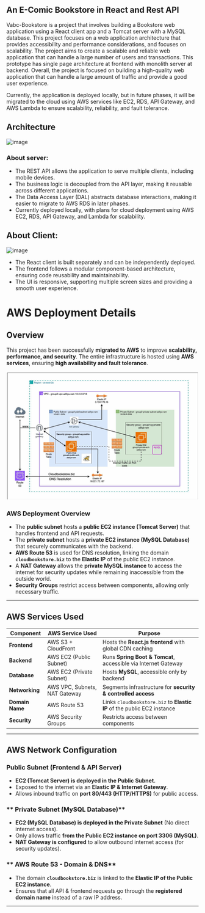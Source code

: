 ## An E-Comic Bookstore in React and Rest API
Vabc-Bookstore is a project that involves building a Bookstore web application using a React client app and a Tomcat server with a MySQL database. This project focuses on  a web application architecture that provides accessibility and performance considerations, and focuses on scalability. The project aims to create a scalable and reliable web application that can handle a large number of users and transactions. This prototype has single page architecture at frontend with monolith server at backend. Overall, the project is focused on building a high-quality web application that can handle a large amount of traffic and provide a good user experience.

Currently, the application is deployed locally, but in future phases, it will be migrated to the cloud using AWS services like EC2, RDS, API Gateway, and AWS Lambda to ensure scalability, reliability, and fault tolerance.

## Architecture
![image](https://github.com/sm5190/PaperTown-Book-store/assets/53345331/f9300e75-1607-4f82-9740-14ca90cb6307)
### About server:
* The REST API allows the application to serve multiple clients, including mobile devices.
* The business logic is decoupled from the API layer, making it reusable across different applications.
* The Data Access Layer (DAL) abstracts database interactions, making it easier to migrate to AWS RDS in later phases.
* Currently deployed locally, with plans for cloud deployment using AWS EC2, RDS, API Gateway, and Lambda for scalability.
## About Client:
![image](https://github.com/sm5190/PaperTown-Book-store/assets/53345331/7b1661dd-39fc-414a-b504-06ffdfee7259)
* The React client is built separately and can be independently deployed.
* The frontend follows a modular component-based architecture, ensuring code reusability and maintainability.
* The UI is responsive, supporting multiple screen sizes and providing a smooth user experience.



# AWS Deployment Details  

## Overview 
This project has been successfully **migrated to AWS** to improve **scalability, performance, and security**. The entire infrastructure is hosted using **AWS services**, ensuring **high availability and fault tolerance**.  

![image](https://github.com/adijad/Vabc-Bookstore/blob/main/Cloud_Architecture.png)

### AWS Deployment Overview  
- The **public subnet** hosts a **public EC2 instance (Tomcat Server)** that handles frontend and API requests.  
- The **private subnet** hosts a **private EC2 instance (MySQL Database)** that securely communicates with the backend.  
- **AWS Route 53** is used for DNS resolution, linking the domain **`cloudbookstore.biz`** to the **Elastic IP** of the public EC2 instance.  
- A **NAT Gateway** allows the **private MySQL instance** to access the internet for security updates while remaining inaccessible from the outside world.  
- **Security Groups** restrict access between components, allowing only necessary traffic.  

---

## AWS Services Used
| **Component**      | **AWS Service Used** | **Purpose** |
|--------------------|---------------------|-------------|
| **Frontend**      | AWS S3 + CloudFront  | Hosts the **React.js frontend** with global CDN caching |
| **Backend**       | AWS EC2 (Public Subnet) | Runs **Spring Boot & Tomcat**, accessible via Internet Gateway |
| **Database**      | AWS EC2 (Private Subnet) | Hosts **MySQL**, accessible only by backend |
| **Networking**    | AWS VPC, Subnets, NAT Gateway | Segments infrastructure for **security & controlled access** |
| **Domain Name**   | AWS Route 53         | Links `cloudbookstore.biz` to **Elastic IP** of the public EC2 instance |
| **Security**      | AWS Security Groups  | Restricts access between components |

---

## AWS Network Configuration 

### Public Subnet (Frontend & API Server)
- **EC2 (Tomcat Server) is deployed in the Public Subnet.**  
- Exposed to the internet via an **Elastic IP & Internet Gateway**.  
- Allows inbound traffic on **port 80/443 (HTTP/HTTPS)** for public access.  

### ** Private Subnet (MySQL Database)**
- **EC2 (MySQL Database) is deployed in the Private Subnet** (No direct internet access).  
- Only allows traffic **from the Public EC2 instance on port 3306 (MySQL)**.  
- **NAT Gateway is configured** to allow outbound internet access (for security updates).  

### ** AWS Route 53 - Domain & DNS**
- The domain **`cloudbookstore.biz`** is linked to the **Elastic IP of the Public EC2 instance**.  
- Ensures that all API & frontend requests go through the **registered domain name** instead of a raw IP address.  

---
